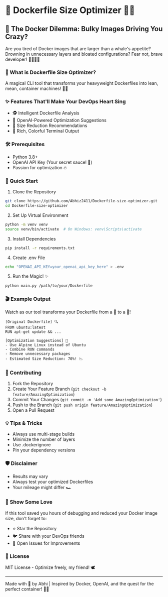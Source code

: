 # 🚢 Dockerfile Size Optimizer 🐳✨

## 🤯 The Docker Dilemma: Bulky Images Driving You Crazy?

Are you tired of Docker images that are larger than a whale's appetite? Drowning in unnecessary layers and bloated configurations? Fear not, brave developer! 🦸‍♀️🦸‍♂️

### 🎯 What is Dockerfile Size Optimizer?

A magical CLI tool that transforms your heavyweight Dockerfiles into lean, mean, container machines! 💪🔧

### ✨ Features That'll Make Your DevOps Heart Sing

- 🕵️ Intelligent Dockerfile Analysis
- 🚀 OpenAI-Powered Optimization Suggestions
- 💾 Size Reduction Recommendations
- 🌈 Rich, Colorful Terminal Output

### 🛠 Prerequisites

- Python 3.8+
- OpenAI API Key (Your secret sauce! 🔑)
- Passion for optimization 🔥

### 🚀 Quick Start

1. Clone the Repository
```bash
git clone https://github.com/Abhiz2411/Dockerfile-size-optimizer.git
cd Dockerfile-size-optimizer
```

2. Set Up Virtual Environment
```bash
python -m venv venv
source venv/bin/activate  # On Windows: venv\Scripts\activate
```

3. Install Dependencies
```bash
pip install -r requirements.txt
```

4. Create .env File
```bash
echo "OPENAI_API_KEY=your_openai_api_key_here" > .env
```

5. Run the Magic! ✨
```bash
python main.py /path/to/your/Dockerfile
```

### 🎬 Example Output

Watch as our tool transforms your Dockerfile from a 🐘 to a 🐁!

```
[Original Dockerfile] 🔍
FROM ubuntu:latest
RUN apt-get update && ...

[Optimization Suggestions] 🚀
- Use Alpine Linux instead of Ubuntu
- Combine RUN commands
- Remove unnecessary packages
- Estimated Size Reduction: 70%! 📉
```

### 🤝 Contributing

1. Fork the Repository
2. Create Your Feature Branch (`git checkout -b feature/AmazingOptimization`)
3. Commit Your Changes (`git commit -m 'Add some AmazingOptimization'`)
4. Push to the Branch (`git push origin feature/AmazingOptimization`)
5. Open a Pull Request

### 💡 Tips & Tricks

- Always use multi-stage builds
- Minimize the number of layers
- Use .dockerignore
- Pin your dependency versions

### 🛡 Disclaimer

- Results may vary
- Always test your optimized Dockerfiles
- Your mileage might differ 🏎️

### 🌟 Show Some Love

If this tool saved you hours of debugging and reduced your Docker image size, don't forget to:
- ⭐ Star the Repository
- 🐦 Share with your DevOps friends
- 💬 Open Issues for Improvements

### 📜 License

MIT License - Optimize freely, my friend! 🕊️

---

Made with 💖 by Abhi | Inspired by Docker, OpenAI, and the quest for the perfect container! 🐳🤖